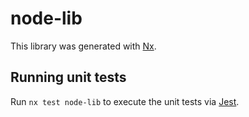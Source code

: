 # node-lib

This library was generated with [Nx](https://nx.dev).

## Running unit tests

Run `nx test node-lib` to execute the unit tests via [Jest](https://jestjs.io).
